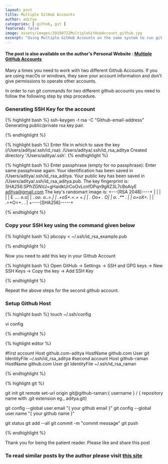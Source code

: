 ```yaml
---
layout: post
title: Multiple GitHub Accounts
author: aditya
categories: [ github, git ]
featured: false
image: assets/images/20190722MultipleGitHubAccount_github.jpg
excerpt: "Using Multiple GitHub Accounts on the same system to run git commands"
---
```



#### The post is also available on the author's Personal Website : [Multiple GitHub Accounts](https://ramanaditya.github.io/blogs/Multiple-GitHub-Account)

Many a times you need to work with two different Github Accounts. If you are using macOs or windows, they save your account information and don't give permissions to operate other accounts.

In order to run git commands for two different github accounts you need to follow the following step by step procedure.

### Generating SSH Key for the account

{% highlight bash %}
ssh-keygen -t rsa -C "Github-email-address"
Generating public/private rsa key pair.

{% endhighlight %}

{% highlight bash %}
Enter file in which to save the key (/Users/aditya/.ssh/id_rsa): /Users/aditya/.ssh/id_rsa_aditya
Created directory '/Users/aditya/.ssh'.
{% endhighlight %}

{% highlight bash %}
Enter passphrase (empty for no passphrase): 
Enter same passphrase again: 
Your identification has been saved in /Users/aditya/.ssh/id_rsa_aditya.
Your public key has been saved in /Users/aditya/.ssh/id_rsa_aditya.pub.
The key fingerprint is:
SHA256:SPfrZGNVJ+gHaidkUrCoOvLcnfDPqn9gRZ3L7cBoAiyE aditya@gmail.com
The key's randomart image is:
+---[RSA 2048]----+
|                 |
|                 |
|   E ....     o.o|
|    ..o*o.  o..=.|
|     .+oS+.=.+ +.|
|    .     Oo+ . O|
|     o.  .** .   |
|      o=oX+.*    |
|     .=*O=+. .   |
+----[SHA256]-----+

{% endhighlight %}

### Copy your SSH key using the command given below

{% highlight bash %}
pbcopy < ~/.ssh/id_rsa_example.pub

{% endhighlight %}


Now you need to add this key in your Github Account

{% highlight bash %}
Open GitHub -> Settings -> SSH and GPG keys -> New SSH Keys -> Copy the key -> Add SSH Key

{% endhighlight %}

Repeat the above steps for the second github account.

### Setup Github Host

{% highlight bash %}
touch ~/.ssh/config

vi config

{% endhighlight %}

{% highlight editor %}

#first account
Host github.com-aditya
    HostName github.com
    User git
    IdentityFile ~/.ssh/id_rsa_aditya
#second account
Host github-raman
    HostName github.com
    User git
    IdentityFile ~/.ssh/id_rsa_raman

{% endhighlight %}

{% highlight git %}

git init
git remote set-url origin git@github-raman:{ username } / { repository name with .git extension eg., aditya.git}

git config --global user.email "{ your github email }"
git config --global user.name "{ your github name }"

git status
git add --all
git commit -m "commit message"
git push

{% endhighlight %}

Thank you for being the patient reader. Please like and share this post

### To read similar posts by the author please visit [this site](https://ramanaditya.github.io/)